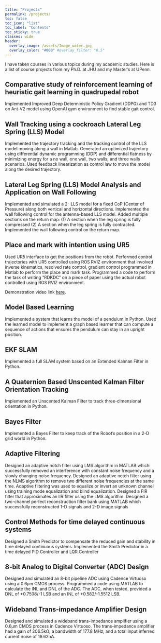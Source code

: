 ```yaml
---
title: "Projects"
permalink: /projects/
toc: false
toc_icon: "list"
toc_label: "Contents"
toc_sticky: true
classes: wide
header:
  overlay_image: /assets/Image_water.jpg
  overlay_color: "#000" #overlay_filter: "0.5"
---
```

I have taken courses in various topics during my academic studies. Here is a list of course projects from my Ph.D. at JHU and my Master’s at UPenn.

## Comparative study of reinforcement learning of heuristic gait learning in quadrupedal robot
Implemented Improved Deep Deterministic Policy Gradient (DDPG) and TD3 on Ant-V2 model using OpenAI gym environment to find stable gait control.

## Wall Tracking using a cockroach Lateral Leg Spring (LLS) Model
Implemented the trajectory tracking and the tracking control of the LLS model moving along a wall in Matlab. Generated an optimized trajectory using differential dynamic programming (DDP) and differential flatness by minimizing energy for a no wall, one wall, two walls, and three walls scenarios. Used feedback linearization as control law to move the model along the desired trajectory.

## Lateral Leg Spring (LLS) Model Analysis and Application on Wall Following
Implemented and simulated a 2- LLS model for a fixed CoP (Center of Pressure) along both vertical and horizontal directions. Implemented the wall following control for the antenna-based LLS model. Added multiple sections on the return map: (1) A section when the leg spring is fully compressed (2) A section when the leg spring is fully contracted. Implemented the wall following control on the return map.

## Place and mark with intention using UR5
Used UR5 interface to get the positions from the robot. Performed control trajectories with UR5 controlled using ROS RVIZ environment that involved inverse kinematics, resolved rate control, gradient control programmed in Matlab to perform the place and mark task. Programmed a code to perform the task of writing "RDKDC" on a piece of paper using the actual robot controlled using ROS RVIZ environment.

Demonstration video link [here](https://www.youtube.com/watch?v=aduOeCUExFI).

## Model Based Learning
Implemented a system that learns the model of a pendulum in Python. Used the learned model to implement a graph based learner that can compute a sequence of actions that ensures the pendulum can stay in an upright position.

## EKF SLAM
Implemented a full SLAM system based on an Extended Kalman Filter in Python.

## A Quaternion Based Unscented Kalman Filter Orientation Tracking
Implemented an Unscented Kalman Filter to track three-dimensional orientation in Python.

## Bayes Filter
Implemented a Bayes Filter to keep track of the Robot’s position in a 2-D grid world in Python.

## Adaptive Filtering
 Designed an adaptive notch filter using LMS algorithm in MATLAB which successfully removed an interference with constant noise frequency and a slowly changing noise frequency. Designed an adaptive notch filter using the NLMS algorithm to remove two different noise frequencies at the same time. Adaptive filtering was used to equalize or invert an unknown channel using training mode equalization and blind equalization. Designed a FIR filter that approximates an IIR filter using the LMS algorithm. Designed a two-channel perfect reconstruction filter bank using MATLAB which successfully reconstructed 1-D signals and 2-D image signals

## Control Methods for time delayed continuous systems
Designed a Smith Predictor to compensate the reduced gain and stability in time delayed continuous systems. Implemented the Smith Predictor in a time delayed PID Controller and LQR Controller

## 8-bit Analog to Digital Converter (ADC) Design
Designed and simulated an 8-bit pipeline ADC using Cadence Virtuoso using a 0.6µm CMOS process. Programmed a code using MATLAB to calculate the INL and DNL of the ADC. The ADC, when tested, provided a DNL of +0.7508/-1 LSB and an INL of +0.582/-1.5512 LSB.

## Wideband Trans-impedance Amplifier Design
Designed and simulated a wideband trans-impedance amplifier using a 0.6µm CMOS process in Cadence Virtuoso. The trans-impedance amplifier had a gain of 206.5kΩ, a bandwidth of 177.8 MHz, and a total input inferred current noise of 19.62nA.
